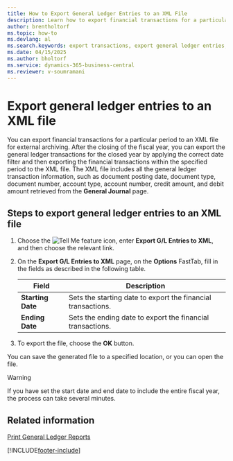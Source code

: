 ```yaml
---
title: How to Export General Ledger Entries to an XML File
description: Learn how to export financial transactions for a particular period to an XML file for external archiving.
author: brentholtorf
ms.topic: how-to
ms.devlang: al
ms.search.keywords: export transactions, export general ledger entries, XML file, French version
ms.date: 04/15/2025
ms.author: bholtorf
ms.service: dynamics-365-business-central
ms.reviewer: v-soumramani
---
```


# Export general ledger entries to an XML file

You can export financial transactions for a particular period to an XML file for external archiving. After the closing of the fiscal year, you can export the general ledger transactions for the closed year by applying the correct date filter and then exporting the financial transactions within the specified period to the XML file. The XML file includes all the general ledger transaction information, such as document posting date, document type, document number, account type, account number, credit amount, and debit amount retrieved from the **General Journal** page.  

## Steps to export general ledger entries to an XML file  

1. Choose the ![Tell Me feature](../../media/ui-search/search_small.png "Tell me what you want to do") icon, enter **Export G/L Entries to XML**, and then choose the relevant link.  
1. On the **Export G/L Entries to XML** page, on the **Options** FastTab, fill in the fields as described in the following table.  

    |Field|Description|  
    |---------------------------------|---------------------------------------|  
    |**Starting Date**|Sets the starting date to export the financial transactions.|  
    |**Ending Date**|Sets the ending date to export the financial transactions.|  

1. To export the file, choose the **OK** button.  

You can save the generated file to a specified location, or you can open the file.  

> [!WARNING]  
> If you have set the start date and end date to include the entire fiscal year, the process can take several minutes.  

## Related information

[Print General Ledger Reports](how-to-print-general-ledger-reports.md)

[!INCLUDE[footer-include](../../includes/footer-banner.md)]
